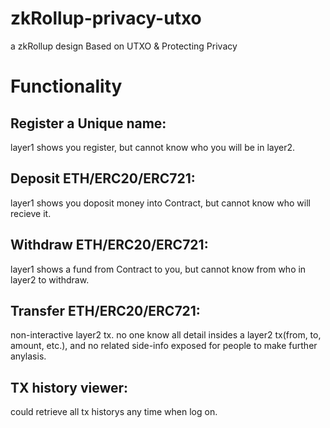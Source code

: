 # zkRollup-privacy-utxo
a zkRollup design Based on UTXO &amp; Protecting Privacy

# Functionality
## Register a Unique name: 
layer1 shows you register, but cannot know who you will be in layer2.

## Deposit ETH/ERC20/ERC721:
layer1 shows you doposit money into Contract, but cannot know who will recieve it.

## Withdraw ETH/ERC20/ERC721:
layer1 shows a fund from Contract to you, but cannot know from who in layer2 to withdraw.

## Transfer ETH/ERC20/ERC721:
non-interactive layer2 tx.
no one know all detail insides a layer2 tx(from, to, amount, etc.), and no related side-info exposed for people to make further anylasis.

## TX history viewer:
could retrieve all tx historys any time when log on.